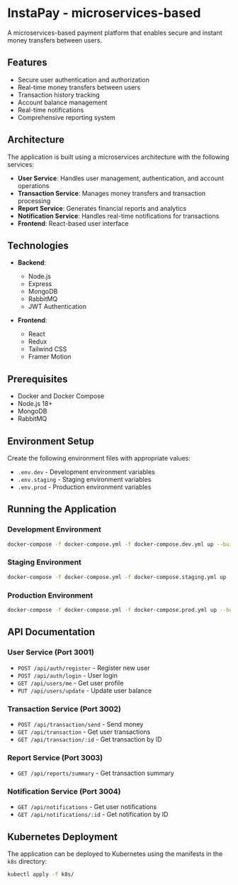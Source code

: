 # InstaPay - microservices-based

A microservices-based payment platform that enables secure and instant money transfers between users.

## Features

- Secure user authentication and authorization
- Real-time money transfers between users
- Transaction history tracking
- Account balance management
- Real-time notifications
- Comprehensive reporting system

## Architecture

The application is built using a microservices architecture with the following services:

- **User Service**: Handles user management, authentication, and account operations
- **Transaction Service**: Manages money transfers and transaction processing
- **Report Service**: Generates financial reports and analytics
- **Notification Service**: Handles real-time notifications for transactions
- **Frontend**: React-based user interface

## Technologies

- **Backend**:
  - Node.js
  - Express
  - MongoDB
  - RabbitMQ
  - JWT Authentication

- **Frontend**:
  - React
  - Redux
  - Tailwind CSS
  - Framer Motion

## Prerequisites

- Docker and Docker Compose
- Node.js 18+
- MongoDB
- RabbitMQ

## Environment Setup

Create the following environment files with appropriate values:

- `.env.dev` - Development environment variables
- `.env.staging` - Staging environment variables
- `.env.prod` - Production environment variables

## Running the Application

### Development Environment
```sh
docker-compose -f docker-compose.yml -f docker-compose.dev.yml up --build -d
```

### Staging Environment
```sh
docker-compose -f docker-compose.yml -f docker-compose.staging.yml up --build -d
```

### Production Environment
```sh
docker-compose -f docker-compose.yml -f docker-compose.prod.yml up --build -d
```

## API Documentation

### User Service (Port 3001)
- `POST /api/auth/register` - Register new user
- `POST /api/auth/login` - User login
- `GET /api/users/me` - Get user profile
- `PUT /api/users/update` - Update user balance

### Transaction Service (Port 3002)
- `POST /api/transaction/send` - Send money
- `GET /api/transaction` - Get user transactions
- `GET /api/transaction/:id` - Get transaction by ID

### Report Service (Port 3003)
- `GET /api/reports/summary` - Get transaction summary

### Notification Service (Port 3004)
- `GET /api/notifications` - Get user notifications
- `GET /api/notifications/:id` - Get notification by ID

## Kubernetes Deployment

The application can be deployed to Kubernetes using the manifests in the `k8s` directory:

```sh
kubectl apply -f k8s/
```
